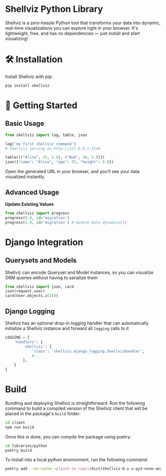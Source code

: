 # Shellviz Python Library

Shellviz is a zero-hassle Python tool that transforms your data into dynamic, real-time visualizations you can explore right in your browser. It's lightweight, free, and has no dependencies — just install and start visualizing!

# 🛠️ Installation

Install Shellviz with pip:

```bash
pip install shellviz
```

# 🔧 Getting Started

## Basic Usage
```python
from shellviz import log, table, json

log('my first shellviz command')
# Shellviz serving on http://127.0.0.1:5544

table([("Alice", 25, 5.6), ("Bob", 30, 5.9)])
json({"name": "Alice", "age": 25, "height": 5.6})
```
Open the generated URL in your browser, and you’ll see your data visualized instantly.

## Advanced Usage

**Update Existing Values**
```python
from shellviz import progress
progress(0.0, id='migration')
progress(1.0, id='migration') # Update data dynamically
```

# Django Integration

## Querysets and Models

Shellviz can encode Queryset and Model instances, so you can visualize ORM queries without having to serialize them

```python
from shellviz import json, card
json(request.user)
card(User.objects.all())
```

## Django Logging

Shellviz has an optional drop-in logging handler that can automatically initialize a Shellviz instance and forward all `logging` calls to it

```python
LOGGING = {
    'handlers': {
        'shellviz': {
            'class': 'shellviz.django_logging.ShellvizHandler',
            #...
        },
    }
}
```

# Build
Bundling and deploying Shellviz is straightforward. Run the following command to build a compiled version of the Shellviz client that will be placed in the package's `build` folder:

```bash
cd client
npm run build
```

Once this is done, you can compile the package using poetry:
```bash
cd libraries/python
poetry build
```
To install into a local python environment, run the following command:

```bash
poetry add --no-cache ~/[path-to-repo]/dist/shellviz-0.x.x-py3-none-any.whl
```

